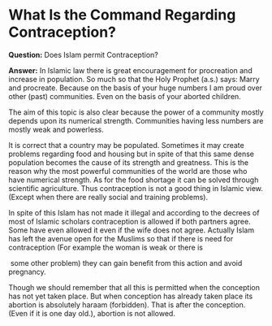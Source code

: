 What Is the Command Regarding Contraception?
============================================

**Question:** Does Islam permit Contraception?

**Answer:** In Islamic law there is great encouragement for procreation
and increase in population. So much so that the Holy Prophet (a.s.)
says: Marry and procreate. Because on the basis of your huge numbers I
am proud over other (past) communities. Even on the basis of your
aborted children.

The aim of this topic is also clear because the power of a community
mostly depends upon its numerical strength. Communities having less
numbers are mostly weak and powerless.

It is correct that a country may be populated. Sometimes it may create
problems regarding food and housing but in spite of that this same dense
population becomes the cause of its strength and greatness. This is the
reason why the most powerful communities of the world are those who have
numerical strength. As for the food shortage it can be solved through
scientific agriculture. Thus contraception is not a good thing in
Islamic view. (Except when there are really social and training
problems).

In spite of this Islam has not made it illegal and according to the
decrees of most of Islamic scholars contraception is allowed if both
partners agree. Some have even allowed it even if the wife does not
agree. Actually Islam has left the avenue open for the Muslims so that
if there is need for contraception (For example the woman is weak or
there is

 some other problem) they can gain benefit from this action and avoid
pregnancy.

Though we should remember that all this is permitted when the conception
has not yet taken place. But when conception has already taken place its
abortion is absolutely haraam (forbidden). That is after the conception.
(Even if it is one day old.), abortion is not allowed.
